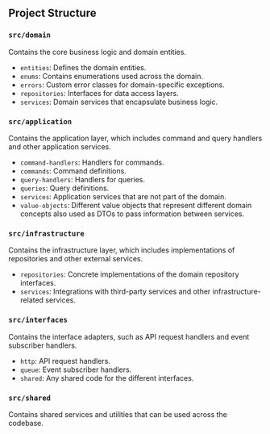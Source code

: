 ## Project Structure

### `src/domain`

Contains the core business logic and domain entities.

- `entities`: Defines the domain entities.
- `enums`: Contains enumerations used across the domain.
- `errors`: Custom error classes for domain-specific exceptions.
- `repositories`: Interfaces for data access layers.
- `services`: Domain services that encapsulate business logic.

### `src/application`

Contains the application layer, which includes command and query handlers and other application services.

- `command-handlers`: Handlers for commands.
- `commands`: Command definitions.
- `query-handlers`: Handlers for queries.
- `queries`: Query definitions.
- `services`: Application services that are not part of the domain.
- `value-objects`: Different value objects that represent different domain concepts also used as DTOs to pass information between services.

### `src/infrastructure`

Contains the infrastructure layer, which includes implementations of repositories and other external services.

- `repositories`: Concrete implementations of the domain repository interfaces.
- `services`: Integrations with third-party services and other infrastructure-related services.

### `src/interfaces`

Contains the interface adapters, such as API request handlers and event subscriber handlers.

- `http`: API request handlers.
- `queue`: Event subscriber handlers.
- `shared`: Any shared code for the different interfaces.

### `src/shared`

Contains shared services and utilities that can be used across the codebase.
